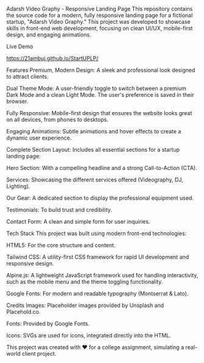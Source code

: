 Adarsh Video Graphy - Responsive Landing Page
This repository contains the source code for a modern, fully responsive landing page for a fictional startup, "Adarsh Video Graphy." This project was developed  to showcase skills in front-end web development, focusing on clean UI/UX, mobile-first design, and engaging animations.

Live Demo

https://21ambuj.github.io/StartUPLP/


Features
Premium, Modern Design: A sleek and professional look designed to attract clients.

Dual Theme Mode: A user-friendly toggle to switch between a premium Dark Mode and a clean Light Mode. The user's preference is saved in their browser.

Fully Responsive: Mobile-first design that ensures the website looks great on all devices, from phones to desktops.

Engaging Animations: Subtle animations and hover effects to create a dynamic user experience.

Complete Section Layout: Includes all essential sections for a startup landing page:

Hero Section: With a compelling headline and a strong Call-to-Action (CTA).

Services: Showcasing the different services offered (Videography, DJ, Lighting).

Our Gear: A dedicated section to display the professional equipment used.

Testimonials: To build trust and credibility.

Contact Form: A clean and simple form for user inquiries.

Tech Stack
This project was built using modern front-end technologies:

HTML5: For the core structure and content.

Tailwind CSS: A utility-first CSS framework for rapid UI development and responsive design.

Alpine.js: A lightweight JavaScript framework used for handling interactivity, such as the mobile menu and the theme toggling functionality.

Google Fonts: For modern and readable typography (Montserrat & Lato).

Credits
Images: Placeholder images provided by Unsplash and Placehold.co.

Fonts: Provided by Google Fonts.

Icons: SVGs are used for icons, integrated directly into the HTML.

This project was created with ❤️ for a college assignment, simulating a real-world client project.
